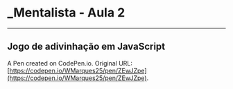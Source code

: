 # _Mentalista - Aula 2

-----------------------------

## Jogo de adivinhação em JavaScript

A Pen created on CodePen.io. Original URL: [https://codepen.io/WMarques25/pen/ZEwJZpe](https://codepen.io/WMarques25/pen/ZEwJZpe).
